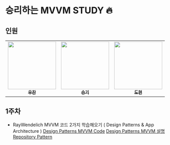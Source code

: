 # 승리하는 MVVM STUDY 🔥

## 인원
<table>
  <tr>
    <td align="center"><a href="https://github.com/Woozzang"><img src="https://user-images.githubusercontent.com/70905219/148778052-38baf3c9-94d5-4f3e-a3d5-8e9b735995c5.png" width="150px;" alt=""/><br /><sub><b>우찬</b></sub></a><br /><a href="https://github.com/Woozzang" title="Code"></a></td>
     <td align="center"><a href="https://github.com/ohsg0226"><img src="https://user-images.githubusercontent.com/70905219/148778093-c1ce1068-1fee-40e0-a86f-ed48337c3fab.jpeg" width="150px;" alt=""/><br /><sub><b>승기</b></sub></a><br /><a href="https://github.com/ohsg0226" title="Code"></a></td>
     <td align="center"><a href="https://github.com/pastapeter"><img src="https://user-images.githubusercontent.com/70905219/148778114-6c49e97f-d12d-412d-9544-beb38dccf840.jpeg" width="150px; alt=""/><br /><sub><b>도현</b></sub></a><br /><a href="https://github.com/pastapeter" title="Code"></a></td>
    
  </tr>
</table>

## 1주차
* RayWendelich MVVM 코드 2가지 학습해오기 ( Design Patterns & App Architecture )
[Design Patterns MVVM Code](https://github.com/Moms-Touch/MVVM_STUDY/tree/main/MVVM_STUDY1/MVVM_STUDY1)
[Design Patterns MVVM 설명](https://github.com/Moms-Touch/MVVM_STUDY/blob/main/Document/What%20is%20MVVM.md)
[Repository Pattern](https://github.com/Moms-Touch/MVVM_STUDY/blob/main/Document/Repository%20Pattern.md)
